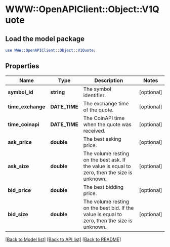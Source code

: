 # WWW::OpenAPIClient::Object::V1Quote

## Load the model package
```perl
use WWW::OpenAPIClient::Object::V1Quote;
```

## Properties
Name | Type | Description | Notes
------------ | ------------- | ------------- | -------------
**symbol_id** | **string** | The symbol identifier. | [optional] 
**time_exchange** | **DATE_TIME** | The exchange time of the quote. | [optional] 
**time_coinapi** | **DATE_TIME** | The CoinAPI time when the quote was received. | [optional] 
**ask_price** | **double** | The best asking price. | [optional] 
**ask_size** | **double** | The volume resting on the best ask. If the value is equal to zero, then the size is unknown. | [optional] 
**bid_price** | **double** | The best bidding price. | [optional] 
**bid_size** | **double** | The volume resting on the best bid. If the value is equal to zero, then the size is unknown. | [optional] 

[[Back to Model list]](../README.md#documentation-for-models) [[Back to API list]](../README.md#documentation-for-api-endpoints) [[Back to README]](../README.md)



